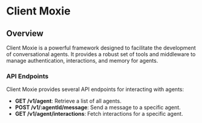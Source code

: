 # Client Moxie

## Overview

Client Moxie is a powerful framework designed to facilitate the development of conversational agents. It provides a robust set of tools and middleware to manage authentication, interactions, and memory for agents.

### API Endpoints

Client Moxie provides several API endpoints for interacting with agents:

- **GET /v1/agent**: Retrieve a list of all agents.
- **POST /v1/:agentId/message**: Send a message to a specific agent.
- **GET /v1/agent/interactions**: Fetch interactions for a specific agent.
